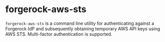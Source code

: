 # forgerock-aws-sts

`forgerock-aws-sts` is a command line utility for authenticating against a Forgerock IdP and subsequently obtaining temporary AWS API keys using AWS STS. Multi-factor authentication is supported.
